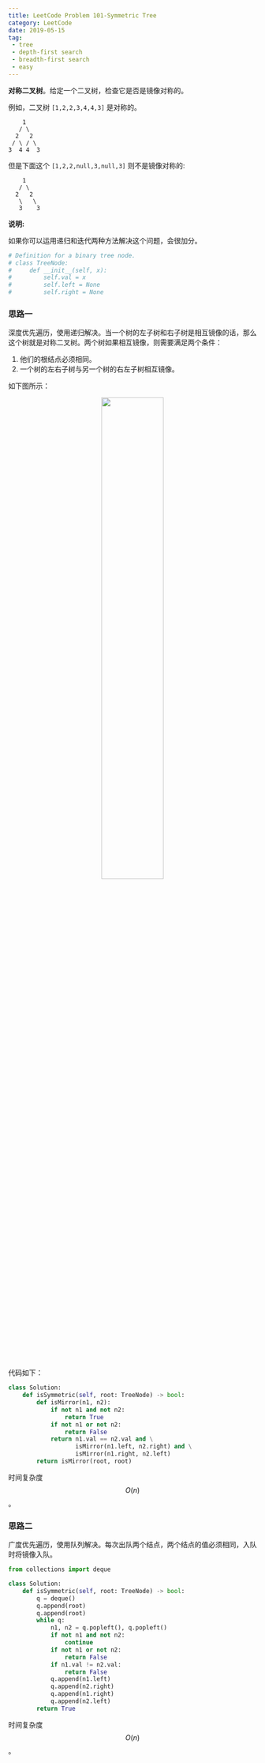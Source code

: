 ```yaml
---
title: LeetCode Problem 101-Symmetric Tree
category: LeetCode
date: 2019-05-15
tag:
 - tree
 - depth-first search
 - breadth-first search
 - easy
---
```


**对称二叉树**。给定一个二叉树，检查它是否是镜像对称的。

例如，二叉树 `[1,2,2,3,4,4,3]` 是对称的。

<!-- more -->

```
    1
   / \
  2   2
 / \ / \
3  4 4  3
```

但是下面这个 `[1,2,2,null,3,null,3]` 则不是镜像对称的:

```
    1
   / \
  2   2
   \   \
   3    3
```

**说明:**

如果你可以运用递归和迭代两种方法解决这个问题，会很加分。

```python
# Definition for a binary tree node.
# class TreeNode:
#     def __init__(self, x):
#         self.val = x
#         self.left = None
#         self.right = None
```

### 思路一

深度优先遍历，使用递归解决。当一个树的左子树和右子树是相互镜像的话，那么这个树就是对称二叉树。两个树如果相互镜像，则需要满足两个条件：

1. 他们的根结点必须相同。
2. 一个树的左右子树与另一个树的右左子树相互镜像。

如下图所示：

<center><img src="https://leetcode.com/media/original_images/101_Symmetric_Mirror.png" style="width:50%"/></center>

代码如下：

```python
class Solution:
    def isSymmetric(self, root: TreeNode) -> bool:
        def isMirror(n1, n2):
            if not n1 and not n2:
                return True
            if not n1 or not n2:
                return False
            return n1.val == n2.val and \
                   isMirror(n1.left, n2.right) and \
                   isMirror(n1.right, n2.left)
        return isMirror(root, root)
```

时间复杂度 $$O(n)$$。

### 思路二

广度优先遍历，使用队列解决。每次出队两个结点，两个结点的值必须相同，入队时将镜像入队。

```python
from collections import deque

class Solution:
    def isSymmetric(self, root: TreeNode) -> bool:
        q = deque()
        q.append(root)
        q.append(root)
        while q:
            n1, n2 = q.popleft(), q.popleft()
            if not n1 and not n2:
                continue
            if not n1 or not n2:
                return False
            if n1.val != n2.val:
                return False
            q.append(n1.left)
            q.append(n2.right)
            q.append(n1.right)
            q.append(n2.left)
        return True
```

时间复杂度 $$O(n)$$。